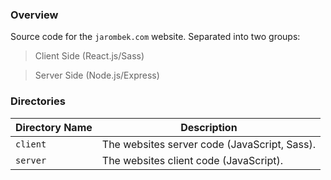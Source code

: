 ### Overview

Source code for the `jarombek.com` website.  Separated into two groups:

> Client Side (React.js/Sass)

> Server Side (Node.js/Express)

### Directories

| Directory Name    | Description                                                                 |
|-------------------|-----------------------------------------------------------------------------|
| `client`          | The websites server code (JavaScript, Sass).                                |
| `server`          | The websites client code (JavaScript).                                      |